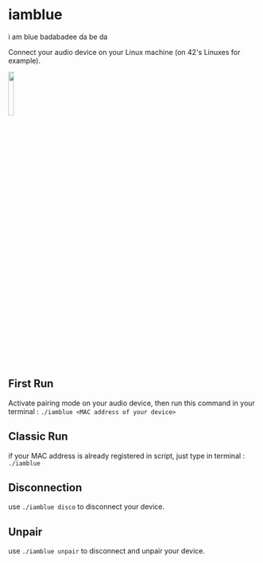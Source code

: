 # iamblue
i am blue badabadee da be da

Connect your audio device on your Linux machine (on 42's Linuxes for example).

<img src="https://scontent-cdt1-1.xx.fbcdn.net/v/t31.18172-8/477306_217194221726437_1341063167_o.jpg?_nc_cat=109&ccb=1-7&_nc_sid=09cbfe&_nc_ohc=D3a02Rzzw9YAX_qW9G4&_nc_ht=scontent-cdt1-1.xx&oh=00_AT8LDw08KCYUrmnTRUhGjEyS3ILpILQsU__lA2LPoY6UUw&oe=62E3E001" width=15% height=15%>


## First Run

Activate pairing mode on your audio device, then run this command in your terminal : 
`./iamblue <MAC address of your device>`

## Classic Run

if your MAC address is already registered in script,
just type in terminal : `./iamblue`

## Disconnection

use `./iamblue disco` to disconnect your device.

## Unpair

use `./iamblue unpair` to disconnect and unpair your device.
